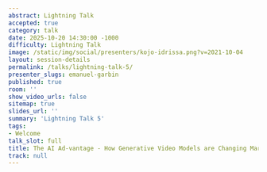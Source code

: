 ```yaml
---
abstract: Lightning Talk
accepted: true
category: talk
date: 2025-10-20 14:30:00 -1000
difficulty: Lightning Talk
image: /static/img/social/presenters/kojo-idrissa.png?v=2021-10-04
layout: session-details
permalink: /talks/lightning-talk-5/
presenter_slugs: emanuel-garbin
published: true
room: ''
show_video_urls: false
sitemap: true
slides_url: ''
summary: 'Lightning Talk 5'
tags:
- Welcome
talk_slot: full
title: The AI Ad-vantage - How Generative Video Models are Changing Marketing
track: null
---
```

